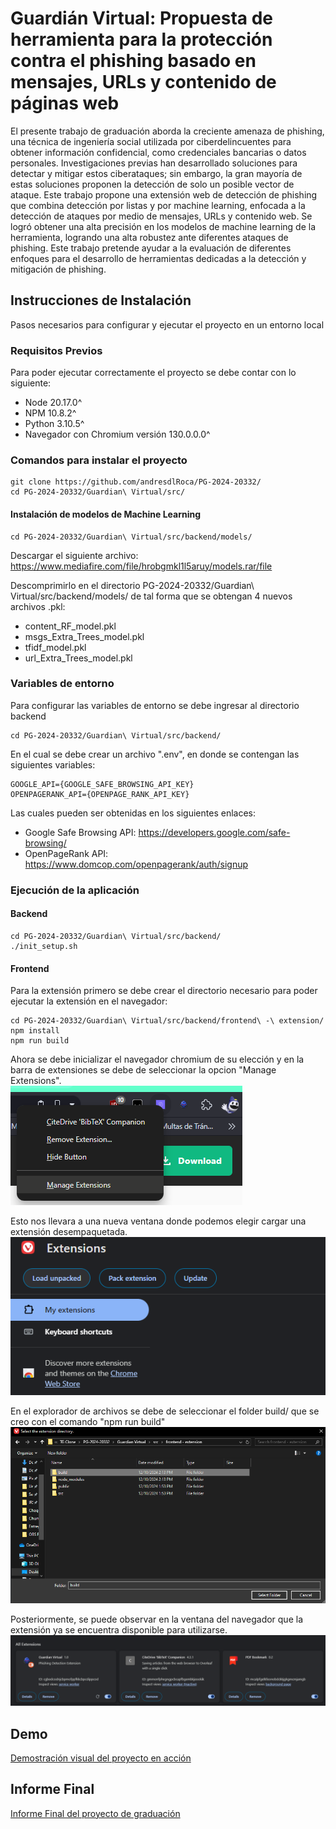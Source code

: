 
# Guardián Virtual: Propuesta de herramienta para la protección contra el phishing basado en mensajes, URLs y contenido de páginas web
 

El presente trabajo de graduación aborda la creciente amenaza de phishing, una técnica
de ingeniería social utilizada por ciberdelincuentes para obtener información confidencial, como credenciales bancarias o datos personales. Investigaciones previas han desarrollado soluciones para detectar y mitigar estos ciberataques; sin embargo, la gran mayoría de estas soluciones proponen la detección de solo un posible vector de ataque. Este trabajo propone una extensión web de detección de phishing que combina detección por listas y por machine learning, enfocada a la detección de ataques por medio de mensajes, URLs y contenido web.
Se logró obtener una alta precisión en los modelos de machine learning de la herramienta,
logrando una alta robustez ante diferentes ataques de phishing. Este trabajo pretende ayudar a la evaluación de diferentes enfoques para el desarrollo de herramientas dedicadas a la detección y mitigación de phishing.
## Instrucciones de Instalación
Pasos necesarios para configurar y ejecutar el proyecto en un entorno local

### Requisitos Previos
Para poder ejecutar correctamente el proyecto se debe contar con lo siguiente:

* Node 20.17.0^
* NPM 10.8.2^
* Python 3.10.5^
* Navegador con Chromium versión 130.0.0.0^

### Comandos para instalar el proyecto
```
git clone https://github.com/andresdlRoca/PG-2024-20332/
cd PG-2024-20332/Guardian\ Virtual/src/
```

#### Instalación de modelos de Machine Learning
```
cd PG-2024-20332/Guardian\ Virtual/src/backend/models/
```

Descargar el siguiente archivo:
https://www.mediafire.com/file/hrobgmkl1l5aruy/models.rar/file

Descomprimirlo en el directorio PG-2024-20332/Guardian\ Virtual/src/backend/models/ de tal forma que se obtengan 4 nuevos archivos .pkl:

* content_RF_model.pkl
* msgs_Extra_Trees_model.pkl
* tfidf_model.pkl
* url_Extra_Trees_model.pkl

### Variables de entorno
Para configurar las variables de entorno se debe ingresar al directorio backend
```
cd PG-2024-20332/Guardian\ Virtual/src/backend/
```
En el cual se debe crear un archivo ".env", en donde se contengan las siguientes variables:

```
GOOGLE_API={GOOGLE_SAFE_BROWSING_API_KEY}  
OPENPAGERANK_API={OPENPAGE_RANK_API_KEY}
```

Las cuales pueden ser obtenidas en los siguientes enlaces:

* Google Safe Browsing API: https://developers.google.com/safe-browsing/
* OpenPageRank API: https://www.domcop.com/openpagerank/auth/signup


### Ejecución de la aplicación

#### Backend
```
cd PG-2024-20332/Guardian\ Virtual/src/backend/
./init_setup.sh
```

#### Frontend
Para la extensión primero se debe crear el directorio necesario para poder ejecutar la extensión en el navegador:
```
cd PG-2024-20332/Guardian\ Virtual/src/backend/frontend\ -\ extension/
npm install
npm run build
```

Ahora se debe inicializar el navegador chromium de su elección y en la barra de extensiones se debe de seleccionar la opcion "Manage Extensions".  
![alt text](assets/image.png)

Esto nos llevara a una nueva ventana donde podemos elegir cargar una extensión desempaquetada.  
![alt text](assets/image-1.png)

En el explorador de archivos se debe de seleccionar el folder build/ que se creo con el comando "npm run build"
![alt text](assets/image-2.png)

Posteriormente, se puede observar en la ventana del navegador que la extensión ya se encuentra disponible para utilizarse.
![alt text](assets/image-4.png)

## Demo
[Demostración visual del proyecto en acción](./Guardian%20Virtual/demo/demo.mp4)

## Informe Final

[Informe Final del proyecto de graduación](./Guardian%20Virtual/docs/Informe.pdf)
